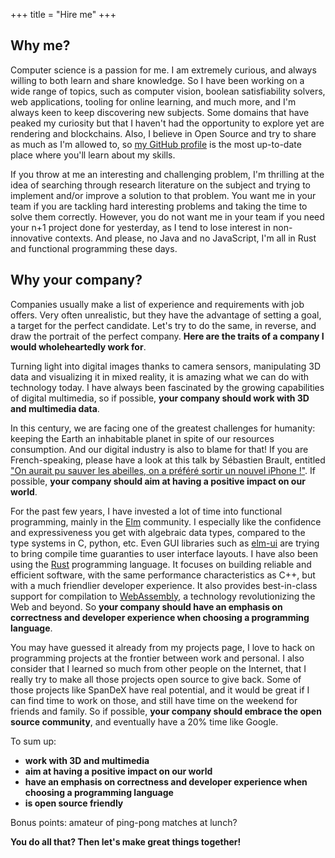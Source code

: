 +++
title = "Hire me"
+++

## Why me?

Computer science is a passion for me.
I am extremely curious, and always willing to both learn and share knowledge.
So I have been working on a wide range of topics, such as computer vision, boolean satisfiability solvers, web applications, tooling for online learning, and much more, and I'm always keen to keep discovering new subjects.
Some domains that have peaked my curiosity but that I haven't had the opportunity to explore yet are rendering and blockchains.
Also, I believe in Open Source and try to share as much as I'm allowed to, so [my GitHub profile][github] is the most up-to-date place where you'll learn about my skills.

If you throw at me an interesting and challenging problem, I'm thrilling at the idea of searching through research literature on the subject and trying to implement and/or improve a solution to that problem.
You want me in your team if you are tackling hard interesting problems and taking the time to solve them correctly.
However, you do not want me in your team if you need your n+1 project done for yesterday, as I tend to lose interest in non-innovative contexts.
And please, no Java and no JavaScript, I'm all in Rust and functional programming these days.

[github]: https://github.com/mpizenberg

## Why your company?

Companies usually make a list of experience and requirements with job offers.
Very often unrealistic, but they have the advantage of setting a goal, a target for the perfect candidate.
Let's try to do the same, in reverse, and draw the portrait of the perfect company.
**Here are the traits of a company I would wholeheartedly work for**.

Turning light into digital images thanks to camera sensors, manipulating 3D data and visualizing it in mixed reality, it is amazing what we can do with technology today.
I have always been fascinated by the growing capabilities of digital multimedia, so if possible, **your company should work with 3D and multimedia data**.

In this century, we are facing one of the greatest challenges for humanity: keeping the Earth an inhabitable planet in spite of our resources consumption.
And our digital industry is also to blame for that!
If you are French-speaking, please have a look at this talk by Sébastien Brault, entitled ["On aurait pu sauver les abeilles, on a préféré sortir un nouvel iPhone !"][energy].
If possible, **your company should aim at having a positive impact on our world**.

[energy]: https://youtu.be/bQdzuqARX7U

For the past few years, I have invested a lot of time into functional programming, mainly in the [Elm][elm] community.
I especially like the confidence and expressiveness you get with algebraic data types, compared to the type systems in C, python, etc.
Even GUI libraries such as [elm-ui][elm-ui] are trying to bring compile time guaranties to user interface layouts.
I have also been using the [Rust][rust] programming language.
It focuses on building reliable and efficient software, with the same performance characteristics as C++, but with a much friendlier developer experience.
It also provides best-in-class support for compilation to [WebAssembly][wasm], a technology revolutionizing the Web and beyond.
So **your company should have an emphasis on correctness and developer experience when choosing a programming language**.

[elm]: https://elm-lang.org/
[elm-ui]: https://github.com/mdgriffith/elm-ui
[rust]: https://www.rust-lang.org/
[wasm]: https://webassembly.org/

You may have guessed it already from my projects page, I love to hack on programming projects at the frontier between work and personal.
I also consider that I learned so much from other people on the Internet, that I really try to make all those projects open source to give back.
Some of those projects like SpanDeX have real potential, and it would be great if I can find time to work on those, and still have time on the weekend for friends and family.
So if possible, **your company should embrace the open source community**, and eventually have a 20% time like Google.

To sum up:

- **work with 3D and multimedia**
- **aim at having a positive impact on our world**
- **have an emphasis on correctness and developer experience when choosing a programming language**
- **is open source friendly**

Bonus points: amateur of ping-pong matches at lunch?

**You do all that? Then let's make great things together!**
